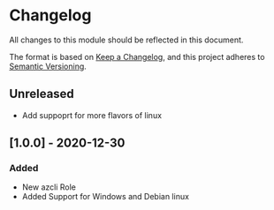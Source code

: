 # Changelog

All changes to this module should be reflected in this document.

The format is based on [Keep a Changelog](https://keepachangelog.com/en/1.0.0/),
and this project adheres to [Semantic Versioning](https://semver.org/spec/v2.0.0.html).

## Unreleased

- Add suppoprt for more flavors of linux

## [1.0.0] - 2020-12-30

### Added

- New azcli Role
- Added Support for Windows and Debian linux
